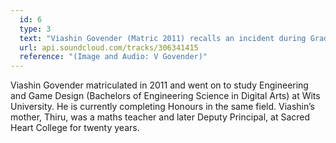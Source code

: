 ```yaml
---
  id: 6
  type: 3
  text: "Viashin Govender (Matric 2011) recalls an incident during Grade 1. Pictured above with his parents, sibling and Mandela as described in his audio."
  url: api.soundcloud.com/tracks/306341415
  reference: "(Image and Audio: V Govender)"
---
```

Viashin Govender matriculated in 2011 and went on to study Engineering and Game Design (Bachelors of Engineering Science in Digital Arts) at Wits University. He is currently completing Honours in the same field. Viashin’s mother, Thiru, was a maths teacher and later Deputy Principal, at Sacred Heart College for twenty years.
